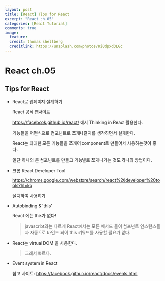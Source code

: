 ```yaml
---
layout: post
title: [React] Tips for React
excerpt: "React ch.05"
categories: [React Tutorial]
comments: true
image:
  feature:
  credit: thomas shellberg
  creditlink: https://unsplash.com/photos/Ki0dpxd3LGc
---
```


# React ch.05

## Tips for React

* React로 웹페이지 설계하기

  React 공식 웹사이트

  https://facebook.github.io/react/ 에서 Thinking in React 활용한다.

  기능들을 어떤식으로 컴포넌트로 쪼개나갈지를 생각하면서 설계한다.

  React는 최대한 모든 기능들을 쪼개어 component로 만들어서 사용하는것이 좋다.

  일단 하나의 큰 컴포넌트를 만들고 기능별로 쪼개나가는 것도 하나의 방법이다.


* 크롬 React Developer Tool

  https://chrome.google.com/webstore/search/react%20developer%20tools?hl=ko

  설치하여 사용하기


* Autobinding & 'this'

  React 에는 this가 없다!
  > javascript와는 다르게 React에서는 모든 메서드 들이 컴포넌트 인스턴스들과 자동으로 바인드 되어 this 키워드를 사용할 필요가 없다.

* React는 virtual DOM 을 사용한다.
  > 그래서 빠르다.


* Event system in React

  참고 사이트: https://facebook.github.io/react/docs/events.html
